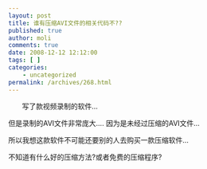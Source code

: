 ```yaml
---
layout: post
title: 谁有压缩AVI文件的相关代码不??
published: true
author: moli
comments: true
date: 2008-12-12 12:12:00
tags: [ ]
categories:
    - uncategorized
permalink: /archives/268.html
---
```

&nbsp;&nbsp;&nbsp;&nbsp;&nbsp;&nbsp; 写了款视频录制的软件&#8230;

但是录制的AVI文件非常庞大&#8230;. 因为是未经过压缩的AVI文件&#8230;

所以我想这款软件不可能还要别的人去购买一款压缩软件&#8230;

不知道有什么好的压缩方法?或者免费的压缩程序?